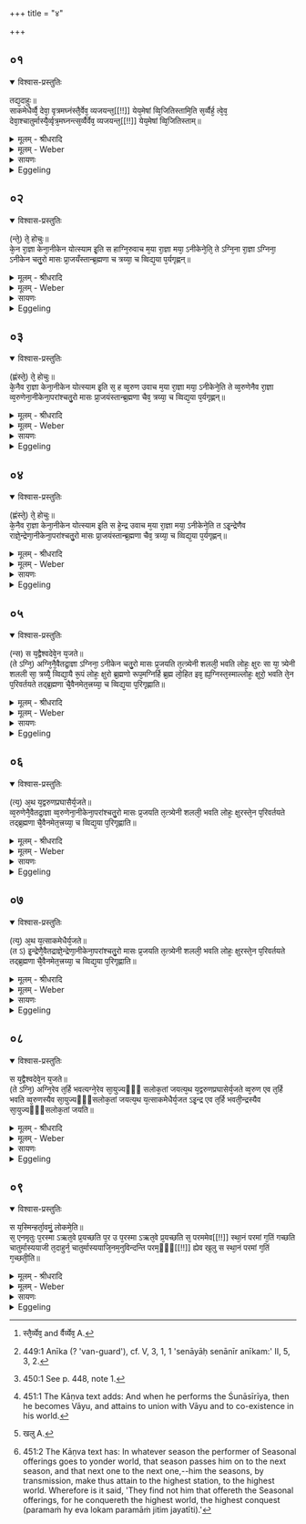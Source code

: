 +++
title = "४"

+++


## ०१


<details open><summary>विश्वास-प्रस्तुतिः</summary>

तद्य᳘दाहुः॥  
साकमेधैर्व्वै᳘ देवा᳘ वृत्रमघ्नंस्तै᳘र्वेव᳘ व्यजयन्त᳘[[!!]] येय᳘मेषां व्वि᳘जितिस्तामि᳘ति स᳘र्व्वैर्ह᳘ त्वे᳘व᳘ देवा᳘श्चातुर्मास्यै᳘र्व्वृत्र᳘मघ्नन्त्स᳘र्व्वैर्वेव᳘ व्यजयन्त᳘[[!!]] येय᳘मेषां व्वि᳘जितिस्ताम्॥
</details>

<details><summary>मूलम् - श्रीधरादि</summary>

तद्य᳘दाहुः॥  
साकमेधैर्व्वै᳘ देवा᳘ वृत्रमघ्नंस्तै᳘र्वेव᳘ व्यजयन्त᳘[[!!]] येय᳘मेषां व्वि᳘जितिस्तामि᳘ति स᳘र्व्वैर्ह᳘ त्वे᳘व᳘ देवा᳘श्चातुर्मास्यै᳘र्व्वृत्र᳘मघ्नन्त्स᳘र्व्वैर्वेव᳘ व्यजयन्त᳘[[!!]] येय᳘मेषां व्वि᳘जितिस्ताम्॥
</details>

<details><summary>मूलम् - Weber</summary>

तद्य᳘दाहुः᳟॥  
साकमेधैर्वै᳘ देवा᳘ वृत्रमघ्नंस्तै᳘र्वेव [^wbr_1] व्य᳘जयन्तॗ येय᳘मेषां वि᳘जितिस्तामि᳘ति स᳘र्वैर्ह त्वे᳘व᳘ देवा᳘श्चातुर्मास्यै᳘र्वृत्र᳘मघ्नन्त्स᳘र्वैर्वेव व्य᳘यन्तॗ येय᳘मेषां वि᳘जितिस्ताम्॥  

[^wbr_1]: स्तै᳘र्व्येव᳘ and र्वैर्व्येव᳘ A.
</details>

<details><summary>सायणः</summary>

…
</details>

<details><summary>Eggeling</summary>

1. Now when it is said, that the gods, by means of the Sākamedha -offerings, slew Vr̥tra and gained that supreme authority which they now wield,--it is rather by means of all the Seasonal sacrifices that the gods slew Vr̥tra; it is by all of them that they gained that supreme authority which they now wield.
</details>


## ०२


<details open><summary>विश्वास-प्रस्तुतिः</summary>

(न्ते᳘) ते᳘ होचुः॥  
के᳘न रा᳘ज्ञा केना᳘नीकेन योत्स्याम इ᳘ति स हाग्नि᳘रुवाच म᳘या रा᳘ज्ञा मया᳘ ऽनीकेने᳘ति᳘ ते ऽग्नि᳘ना रा᳘ज्ञा ऽग्निना᳘ ऽनीकेन चतु᳘रो मासः प्रा᳘जयँस्तान्ब्र᳘ह्मणा च त्रय्या᳘ च व्विद्य᳘या प᳘र्यगृह्णन्॥
</details>

<details><summary>मूलम् - श्रीधरादि</summary>

(न्ते᳘) ते᳘ होचुः॥  
के᳘न रा᳘ज्ञा केना᳘नीकेन योत्स्याम इ᳘ति स हाग्नि᳘रुवाच म᳘या रा᳘ज्ञा मया᳘ ऽनीकेने᳘ति᳘ ते ऽग्नि᳘ना रा᳘ज्ञा ऽग्निना᳘ ऽनीकेन चतु᳘रो मासः प्रा᳘जयँस्तान्ब्र᳘ह्मणा च त्रय्या᳘ च व्विद्य᳘या प᳘र्यगृह्णन्॥
</details>

<details><summary>मूलम् - Weber</summary>

ते᳘ होचुः॥  
के᳘न रा᳘ज्ञा केना᳘नीकेन योत्स्याम इ᳘ति स हाग्नि᳘रुवाच म᳘या रा᳘ज्ञा मया᳘नीकेने᳘तिॗ ते ऽग्नि᳘ना रा᳘ज्ञाग्निना᳘नीकेन चतु᳘रो मासः प्रा᳘जयंस्तान्ब्र᳘ह्मणा च त्रय्या᳘ च विद्य᳘या प᳘र्यगृह्णन्॥
</details>

<details><summary>सायणः</summary>

…
</details>

<details><summary>Eggeling</summary>

2. They spake, 'With what king, with what leader [^egg_1004] shall we fight?' Agni spake, 'With me for your king, with me for your leader!' With Agni for their king, with Agni for their leader, they gained four months; and with the Brahman (sacerdotium) and the threefold science they encompassed them.

[^egg_1004]: 449:1 Anīka (? 'van-guard'), cf. V, 3, 1, 1 'senāyāḥ senānīr anīkam:' II, 5, 3, 2.
</details>


## ०३


<details open><summary>विश्वास-प्रस्तुतिः</summary>

(ह्णंस्ते᳘) ते᳘ होचुः॥  
के᳘नैव रा᳘ज्ञा केना᳘नीकेन योत्स्याम इ᳘ति स᳘ ह व्व᳘रुण उवाच म᳘या रा᳘ज्ञा मया᳘ ऽनीकेने᳘ति ते व्व᳘रुणेनैव रा᳘ज्ञा व्व᳘रुणेना᳘नीकेना᳘परांश्चतु᳘रो मासः प्रा᳘जयंस्तान्ब्र᳘ह्मणा चैव᳘ त्रय्या᳘ च व्विद्य᳘या प᳘र्यगृह्णन्॥
</details>

<details><summary>मूलम् - श्रीधरादि</summary>

(ह्णंस्ते᳘) ते᳘ होचुः॥  
के᳘नैव रा᳘ज्ञा केना᳘नीकेन योत्स्याम इ᳘ति स᳘ ह व्व᳘रुण उवाच म᳘या रा᳘ज्ञा मया᳘ ऽनीकेने᳘ति ते व्व᳘रुणेनैव रा᳘ज्ञा व्व᳘रुणेना᳘नीकेना᳘परांश्चतु᳘रो मासः प्रा᳘जयंस्तान्ब्र᳘ह्मणा चैव᳘ त्रय्या᳘ च व्विद्य᳘या प᳘र्यगृह्णन्॥
</details>

<details><summary>मूलम् - Weber</summary>

ते᳘ होचुः॥  
के᳘नैव रा᳘ज्ञा केना᳘नीकेन योत्स्याम इ᳘ति स᳘ ह व᳘रुण उवाच म᳘या रा᳘ज्ञा मया᳘नीकेने᳘ति ते व᳘रुणेनैव रा᳘ज्ञा व᳘रुणेना᳘नीकेना᳘परांश्चतु᳘रो मासः प्रा᳘जयंस्तान्ब्र᳘ह्मणा चैव᳘ त्रय्या᳘ च विद्य᳘या प᳘र्यगृह्णन्॥
</details>

<details><summary>सायणः</summary>

…
</details>

<details><summary>Eggeling</summary>

3. They spake, 'With what king, with what leader shall we fight?' Varuṇa spake, 'With me for your king, with me for your leader!' With Varuṇa for their king, with Varuṇa for their leader, they gained other four months; and with the Brahman and the threefold science they encompassed them.
</details>


## ०४


<details open><summary>विश्वास-प्रस्तुतिः</summary>

(ह्णंस्ते᳘) ते᳘ होचुः॥  
के᳘नैव रा᳘ज्ञा केना᳘नीकेन योत्स्याम इ᳘ति स हे᳘न्द्र उवाच म᳘या रा᳘ज्ञा मया᳘ ऽनीकेने᳘ति त ऽइ᳘न्द्रेणैव राज्ञे᳘न्द्रेणा᳘नीकेना᳘परांश्चतु᳘रो मासः प्रा᳘जयंस्तान्ब्र᳘ह्मणा चैव᳘ त्रय्या᳘ च व्विद्य᳘या प᳘र्यगृह्णन्॥
</details>

<details><summary>मूलम् - श्रीधरादि</summary>

(ह्णंस्ते᳘) ते᳘ होचुः॥  
के᳘नैव रा᳘ज्ञा केना᳘नीकेन योत्स्याम इ᳘ति स हे᳘न्द्र उवाच म᳘या रा᳘ज्ञा मया᳘ ऽनीकेने᳘ति त ऽइ᳘न्द्रेणैव राज्ञे᳘न्द्रेणा᳘नीकेना᳘परांश्चतु᳘रो मासः प्रा᳘जयंस्तान्ब्र᳘ह्मणा चैव᳘ त्रय्या᳘ च व्विद्य᳘या प᳘र्यगृह्णन्॥
</details>

<details><summary>मूलम् - Weber</summary>

ते᳘ होचुः॥  
के᳘नैव रा᳘ज्ञा केना᳘नीकेन योत्स्याम इ᳘ति स हे᳘न्द्र उवाच म᳘या रा᳘ज्ञा मया᳘नीकेने᳘ति त इ᳘न्द्रेणैव राज्ञे᳘न्द्रेणा᳘नीकेना᳘परांश्चतु᳘रो मासः प्रा᳘जयंस्तान्ब्र᳘ह्मणा चैव᳘ त्रय्या᳘ च विद्य᳘या प᳘र्यगृह्णन्॥
</details>

<details><summary>सायणः</summary>

…
</details>

<details><summary>Eggeling</summary>

4. They spake, 'With what king, with what leader shall we fight?' Indra spake, 'With me for your king, with me for your leader!' With Indra for their king, with Indra for their leader, they gained other four months; and with the Brahman and the threefold science they encompassed them.
</details>


## ०५


<details open><summary>विश्वास-प्रस्तुतिः</summary>

(न्स) स य᳘द्वैश्वदेवे᳘न य᳘जते॥  
(ते ऽग्नि᳘) अग्नि᳘नै᳘वैतद्रा᳘ज्ञा ऽग्निना᳘ ऽनीकेन चतु᳘रो मासः प्र᳘जयति त᳘त्त्र्येनी शलली᳘ भवति लोहः᳘ क्षुरः सा या᳘ त्र्येनी शलली सा᳘ त्रय्यै᳘ व्विद्या᳘यै रू᳘पं लोहः᳘ क्षुरो ब्र᳘ह्मणो रूप᳘मग्निर्हि ब्र᳘ह्म लो᳘हित इव᳘ ह्य᳘ग्निस्त᳘स्माल्लोहः᳘ क्षुरो᳘ भवति ते᳘न प᳘रिवर्तयते तद्ब्र᳘ह्मणा चै᳘वैनमेत᳘त्त्रय्या᳘ च व्विद्य᳘या प᳘रिगृह्णाति॥
</details>

<details><summary>मूलम् - श्रीधरादि</summary>

(न्स) स य᳘द्वैश्वदेवे᳘न य᳘जते॥  
(ते ऽग्नि᳘) अग्नि᳘नै᳘वैतद्रा᳘ज्ञा ऽग्निना᳘ ऽनीकेन चतु᳘रो मासः प्र᳘जयति त᳘त्त्र्येनी शलली᳘ भवति लोहः᳘ क्षुरः सा या᳘ त्र्येनी शलली सा᳘ त्रय्यै᳘ व्विद्या᳘यै रू᳘पं लोहः᳘ क्षुरो ब्र᳘ह्मणो रूप᳘मग्निर्हि ब्र᳘ह्म लो᳘हित इव᳘ ह्य᳘ग्निस्त᳘स्माल्लोहः᳘ क्षुरो᳘ भवति ते᳘न प᳘रिवर्तयते तद्ब्र᳘ह्मणा चै᳘वैनमेत᳘त्त्रय्या᳘ च व्विद्य᳘या प᳘रिगृह्णाति॥
</details>

<details><summary>मूलम् - Weber</summary>

स य᳘द्वैश्वदेवे᳘न य᳘जते॥  
अग्नि᳘नैॗवैतद्रा᳘ज्ञाग्निना᳘नीकेन चतु᳘रो मासः प्र᳘जयति तत्त्र्येनी शलली᳘ भवति लोहः᳘ क्षुरः सा याॗ त्र्येनी शलली सा᳘ त्रय्यै᳘ विद्या᳘यै रू᳘पं लोहः᳘ क्षुरो ब्र᳘ह्मणो रूप᳘मग्निर्हि ब्र᳘ह्म लो᳘हित इव ह्य᳘ग्निस्त᳘स्माल्लोहः᳘ क्षुरो᳘ भवति ते᳘न प᳘रिवर्तयते तद्ब्र᳘ह्मणा चैॗवैनमेत᳘त्त्रय्या᳘ च विद्य᳘या प᳘रिगृह्णाति॥
</details>

<details><summary>सायणः</summary>

…
</details>

<details><summary>Eggeling</summary>

5. And, accordingly, when he performs the Vaiśvadeva, he thereby gains four months, with Agni for his king, with Agni for his leader. Then (in shaving) are used a porcupine's quill spotted in three places, and a copper razor; that three-spotted porcupine's quill resembles the threefold science, and the copper razor resembles the Brahman; for the Brahman is fire, and fire is of reddish (lohita) colour: hence a copper (loha) razor is used. Therewith he has (his head) shaved all round [^egg_1005]; and thus he (the Adhvaryu) encompasses him with the Brahman and the threefold science.

[^egg_1005]: 450:1 See p. 448, note 1.
</details>


## ०६


<details open><summary>विश्वास-प्रस्तुतिः</summary>

(त्य᳘) अ᳘थ य᳘द्वरुणप्रघासैर्य᳘जते॥  
व्व᳘रुणेनै᳘वैतद्रा᳘ज्ञा व्व᳘रुणेना᳘नीकेना᳘परांश्चतु᳘रो मासः प्र᳘जयति त᳘त्त्र्येनी शलली᳘ भवति लोहः᳘ क्षुरस्ते᳘न प᳘रिवर्तयते तद्ब्र᳘ह्मणा चै᳘वैनमेत᳘त्त्रय्या᳘ च व्विद्य᳘या प᳘रिगृह्णाति॥
</details>

<details><summary>मूलम् - श्रीधरादि</summary>

(त्य᳘) अ᳘थ य᳘द्वरुणप्रघासैर्य᳘जते॥  
व्व᳘रुणेनै᳘वैतद्रा᳘ज्ञा व्व᳘रुणेना᳘नीकेना᳘परांश्चतु᳘रो मासः प्र᳘जयति त᳘त्त्र्येनी शलली᳘ भवति लोहः᳘ क्षुरस्ते᳘न प᳘रिवर्तयते तद्ब्र᳘ह्मणा चै᳘वैनमेत᳘त्त्रय्या᳘ च व्विद्य᳘या प᳘रिगृह्णाति॥
</details>

<details><summary>मूलम् - Weber</summary>

अ᳘थ य᳘द्वरुणप्रघासैर्य᳘जते॥  
व᳘रुणेनैवैतद्रा᳘ज्ञा व᳘रुणेना᳘नीकेना᳘परांश्चतु᳘रो मासः प्र᳘जयति तॗत्त्र्येनी शलली᳘ भवति लोहः᳘ क्षुरस्ते᳘न प᳘रिवर्तयते तद्ब्र᳘ह्मणा चैॗवैनमेत᳘त्त्रय्या᳘ च विद्य᳘या प᳘रिगृह्णाति॥
</details>

<details><summary>सायणः</summary>

…
</details>

<details><summary>Eggeling</summary>

6. And when he performs the Varuṇapraghāsa offerings, he thereby gains other four months, with Varuṇa for his king, with Varuṇa for his leader. Then a three-spotted quill of a porcupine and a copper razor are used, wherewith he has himself shaved all round; and thus he (the priest) encompasses him with the Brahman and the threefold science.
</details>


## ०७


<details open><summary>विश्वास-प्रस्तुतिः</summary>

(त्य᳘) अ᳘थ य᳘त्साकमेधैर्य᳘जते॥  
(त ऽ) इ᳘न्द्रेणै᳘वैतद्राज्ञे᳘न्द्रेणा᳘नीकेना᳘परांश्चतु᳘रो मासः प्र᳘जयति त᳘त्त्र्येनी शलली᳘ भवति लोहः᳘ क्षुरस्ते᳘न प᳘रिवर्तयते तद्ब्र᳘ह्मणा चै᳘वैनमेत᳘त्त्रय्या᳘ च व्विद्य᳘या प᳘रिगृह्णाति॥
</details>

<details><summary>मूलम् - श्रीधरादि</summary>

(त्य᳘) अ᳘थ य᳘त्साकमेधैर्य᳘जते॥  
(त ऽ) इ᳘न्द्रेणै᳘वैतद्राज्ञे᳘न्द्रेणा᳘नीकेना᳘परांश्चतु᳘रो मासः प्र᳘जयति त᳘त्त्र्येनी शलली᳘ भवति लोहः᳘ क्षुरस्ते᳘न प᳘रिवर्तयते तद्ब्र᳘ह्मणा चै᳘वैनमेत᳘त्त्रय्या᳘ च व्विद्य᳘या प᳘रिगृह्णाति॥
</details>

<details><summary>मूलम् - Weber</summary>

अ᳘थ य᳘त्साकमेधैर्य᳘जते॥  
इ᳘न्द्रेणैॗवैतद्राज्ञे᳘न्द्रेणा᳘नीकेना᳘परांश्चतु᳘रो मासः प्र᳘जयति तॗत्त्र्येनी शलली᳘ भवति लोहः᳘ क्षुरस्ते᳘न प᳘रिवर्तयते तद्ब्र᳘ह्मणा चैॗवैनमेत᳘त्त्रय्या᳘ च विद्य᳘या प᳘रिगृह्णाति॥
</details>

<details><summary>सायणः</summary>

…
</details>

<details><summary>Eggeling</summary>

7. And when he performs the Sākamedha offerings, he thereby gains other four months, with Indra for his king, with Indra for his leader. Then a three-spotted quill of a porcupine and a copper razor are used, wherewith he has himself shaved; and thus he (the priest) encompasses him with the Brahman and the threefold science.
</details>


## ०८


<details open><summary>विश्वास-प्रस्तुतिः</summary>

स य᳘द्वैश्वदेवे᳘न य᳘जते॥  
(ते ऽग्नि᳘) अग्नि᳘रेव त᳘र्हि भवत्यग्ने᳘रेव सा᳘युज्यᳫँ᳭ सलोक᳘तां जयत्य᳘थ य᳘द्वरुणप्रघासेर्य᳘जते व्व᳘रुण एव त᳘र्हि भवति व्व᳘रुणस्यैव सा᳘युज्यᳫँ᳭सलोक᳘तां जयत्य᳘थ य᳘त्साकमेधैर्य᳘जत ऽइ᳘न्द्र एव त᳘र्हि भवती᳘न्द्रस्यैव सा᳘युज्यᳫँ᳭सलोक᳘तां जयति॥
</details>

<details><summary>मूलम् - श्रीधरादि</summary>

स य᳘द्वैश्वदेवे᳘न य᳘जते॥  
(ते ऽग्नि᳘) अग्नि᳘रेव त᳘र्हि भवत्यग्ने᳘रेव सा᳘युज्यᳫँ᳭ सलोक᳘तां जयत्य᳘थ य᳘द्वरुणप्रघासेर्य᳘जते व्व᳘रुण एव त᳘र्हि भवति व्व᳘रुणस्यैव सा᳘युज्यᳫँ᳭सलोक᳘तां जयत्य᳘थ य᳘त्साकमेधैर्य᳘जत ऽइ᳘न्द्र एव त᳘र्हि भवती᳘न्द्रस्यैव सा᳘युज्यᳫँ᳭सलोक᳘तां जयति॥
</details>

<details><summary>मूलम् - Weber</summary>

स य᳘द्वैश्वदेवे᳘न य᳘जते॥  
अग्नि᳘रेव त᳘र्हि भवत्यग्ने᳘रेव सा᳘युज्यᳫं सलोक᳘तां जयत्य᳘थ य᳘त्साकमेधैर्य᳘जत इ᳘न्द्र एव त᳘र्हि भवती᳘न्द्रस्यैव सा᳘युज्यᳫं सलोक᳘तां जयति॥
</details>

<details><summary>सायणः</summary>

…
</details>

<details><summary>Eggeling</summary>

8. And when he performs the Vaiśvadeva, then he becomes Agni, and attains to union with Agni and to co-existence in his world. And when he performs the Varuṇapraghāsa offerings, then he becomes Varuṇa, and attains to union with Varuṇa

and to co-existence in his world. And when he performs the Sākamedha offerings, then he becomes Indra, and attains to union with Indra and to coexistence in his world [^egg_1006].

[^egg_1006]: 451:1 The Kāṇva text adds: And when he performs the Śunāsīrīya, then he becomes Vāyu, and attains to union with Vāyu and to co-existence in his world.
</details>


## ०९


<details open><summary>विश्वास-प्रस्तुतिः</summary>

स य᳘स्मिन्हर्ता᳘वमुं᳘ लोकमे᳘ति॥  
स᳘ एनमृतुः प᳘रस्मा ऽऋत᳘वे प्र᳘यच्छति प᳘र उ प᳘रस्मा ऽऋत᳘वे प्र᳘यच्छति स᳘ परममेव[[!!]] स्था᳘नं परमां ग᳘तिं गच्छति चातुर्मास्ययाजी त᳘दाहुर्न᳘ चातुर्मास्ययाजि᳘नम᳘नुविन्दन्ति परम᳘ᳫं᳘[[!!]] ह्येव ख᳘लु स स्था᳘नं परमां ग᳘तिं ग᳘च्छती᳘ति॥
</details>

<details><summary>मूलम् - श्रीधरादि</summary>

स य᳘स्मिन्हर्ता᳘वमुं᳘ लोकमे᳘ति॥  
स᳘ एनमृतुः प᳘रस्मा ऽऋत᳘वे प्र᳘यच्छति प᳘र उ प᳘रस्मा ऽऋत᳘वे प्र᳘यच्छति स᳘ परममेव[[!!]] स्था᳘नं परमां ग᳘तिं गच्छति चातुर्मास्ययाजी त᳘दाहुर्न᳘ चातुर्मास्ययाजि᳘नम᳘नुविन्दन्ति परम᳘ᳫं᳘[[!!]] ह्येव ख᳘लु स स्था᳘नं परमां ग᳘तिं ग᳘च्छती᳘ति॥
</details>

<details><summary>मूलम् - Weber</summary>

स य᳘स्मिन्हर्ता᳘वमुं᳘ लोकमे᳘ति॥  
स᳘ एनमृतुः प᳘रस्मा ऋत᳘वे प्र᳘यछति प᳘र उ प᳘रस्मा ऋत᳘वे प्र᳘यछति स᳘ परम᳘मेव स्था᳘नम् परमां ग᳘तिं गछति चातुर्मास्ययाजी त᳘दाहुर्न चातुर्मास्ययाजि᳘नम᳘नुविन्दन्ति परॗमᳫं ह्येव ख᳘लु [^wbr_2] स स्था᳘नम् परमांग᳘तिं ग᳘छती᳘ति॥  

[^wbr_2]: खलु A.
</details>

<details><summary>सायणः</summary>

…
</details>

<details><summary>Eggeling</summary>

9. And in whatever season he goes to yonder world, that season passes him on to the next season, and that season again passes him on to the next season,--he who performs the Seasonal sacrifices reaches the highest place, the supreme goal. Wherefore it is said, 'They find not him that offereth the Seasonal offerings, for verily he goeth unto the highest place, to the supreme goal [^egg_1007].'

[^egg_1007]: 451:2 The Kāṇva text has: In whatever season the performer of Seasonal offerings goes to yonder world, that season passes him on to the next season, and that next one to the next one,--him the seasons, by transmission, make thus attain to the highest station, to the highest world. Wherefore is it said, 'They find not him that offereth the Seasonal offerings, for he conquereth the highest world, the highest conquest (paramaṁ hy eva lokam paramāṁ jitim jayatīti).'
</details>

